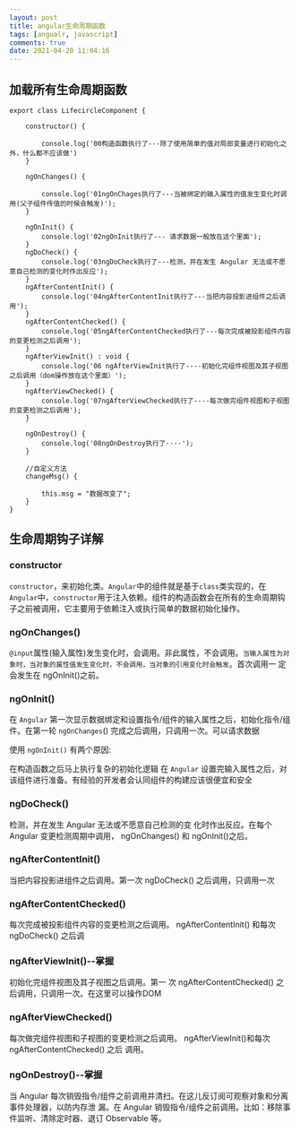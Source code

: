 ```yaml
---
layout: post
title: angular生命周期函数
tags: [angualr, javascript]
comments: true
date: 2021-04-20 11:04:16
---
```



## 加载所有生命周期函数
```
export class LifecircleComponent {

    constructor() {

        console.log('00构造函数执行了---除了使用简单的值对局部变量进行初始化之外，什么都不应该做')
    }

    ngOnChanges() {

        console.log('01ngOnChages执行了---当被绑定的输入属性的值发生变化时调用(父子组件传值的时候会触发)'); 
    }

    ngOnInit() {
        console.log('02ngOnInit执行了--- 请求数据一般放在这个里面');
    }
    ngDoCheck() {
        console.log('03ngDoCheck执行了---检测，并在发生 Angular 无法或不愿意自己检测的变化时作出反应');
    }
    ngAfterContentInit() {
        console.log('04ngAfterContentInit执行了---当把内容投影进组件之后调用');
    }
    ngAfterContentChecked() {
        console.log('05ngAfterContentChecked执行了---每次完成被投影组件内容的变更检测之后调用');
    }
    ngAfterViewInit() : void {
        console.log('06 ngAfterViewInit执行了----初始化完组件视图及其子视图之后调用（dom操作放在这个里面）');
    }
    ngAfterViewChecked() {
        console.log('07ngAfterViewChecked执行了----每次做完组件视图和子视图的变更检测之后调用');
    }

    ngOnDestroy() {
        console.log('08ngOnDestroy执行了····');
    }

    //自定义方法
    changeMsg() {

        this.msg = "数据改变了";
    }
}
```
<!-- more -->

## 生命周期钩子详解
### constructor
`constructor`，来初始化类。`Angular`中的组件就是基于`class`类实现的，在`Angular`中，`constructor`用于注入依赖。组件的构造函数会在所有的生命周期钩子之前被调用，它主要用于依赖注入或执行简单的数据初始化操作。

### ngOnChanges()
`@input`属性(输入属性)发生变化时，会调用。非此属性，不会调用。`当输入属性为对象时，当对象的属性值发生变化时，不会调用，当对象的引用变化时会触发`。首次调用一 定会发生在 ngOnInit()之前。

### ngOnInit()
在 `Angular` 第一次显示数据绑定和设置指令/组件的输入属性之后，初始化指令/组件。在第一轮 `ngOnChanges`() 完成之后调用，只调用一次。可以请求数据

使用 `ngOnInit()` 有两个原因:

在构造函数之后马上执行复杂的初始化逻辑
在 `Angular` 设置完输入属性之后，对该组件进行准备。有经验的开发者会认同组件的构建应该很便宜和安全

### ngDoCheck()
检测，并在发生 Angular 无法或不愿意自己检测的变 化时作出反应。在每个 Angular 变更检测周期中调用， ngOnChanges() 和 ngOnInit()之后。
### ngAfterContentInit()
当把内容投影进组件之后调用。第一次 ngDoCheck() 之后调用，只调用一次
### ngAfterContentChecked()
每次完成被投影组件内容的变更检测之后调用。 ngAfterContentInit() 和每次 ngDoCheck() 之后调
### ngAfterViewInit()--掌握
初始化完组件视图及其子视图之后调用。第一 次 ngAfterContentChecked() 之后调用，只调用一次。在这里可以操作DOM
### ngAfterViewChecked()
每次做完组件视图和子视图的变更检测之后调用。 ngAfterViewInit()和每次 ngAfterContentChecked() 之后 调用。
### ngOnDestroy()--掌握
当 Angular 每次销毁指令/组件之前调用并清扫。在这儿反订阅可观察对象和分离事件处理器，以防内存泄 漏。在 Angular 销毁指令/组件之前调用。比如：移除事件监听、清除定时器、退订 Observable 等。
